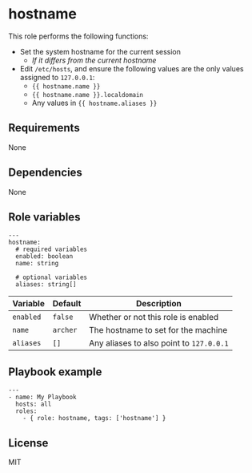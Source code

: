 # hostname

This role performs the following functions:

- Set the system hostname for the current session
    - _If it differs from the current hostname_
- Edit `/etc/hosts`, and ensure the following values are the only values
  assigned to `127.0.0.1`:
    - `{{ hostname.name }}`
    - `{{ hostname.name }}.localdomain`
    - Any values in `{{ hostname.aliases }}`

## Requirements

None

## Dependencies

None

## Role variables

```
---
hostname:
  # required variables
  enabled: boolean
  name: string

  # optional variables
  aliases: string[]
```

| Variable  | Default  | Description                              |
| --------- | -------- | ---------------------------------------- |
| `enabled` | `false`  | Whether or not this role is enabled      |
| `name`    | `archer` | The hostname to set for the machine      |
| `aliases` | `[]`     | Any aliases to also point to `127.0.0.1` |

## Playbook example

```
---
- name: My Playbook
  hosts: all
  roles:
    - { role: hostname, tags: ['hostname'] }
```

## License

MIT

